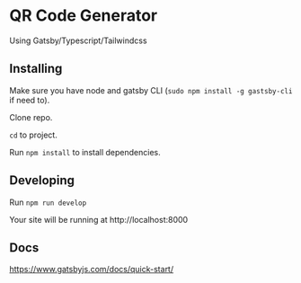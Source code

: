 <h1>QR Code Generator</h1>
Using Gatsby/Typescript/Tailwindcss

## Installing

Make sure you have node and gatsby CLI (`sudo npm install -g gastsby-cli` if need to).

Clone repo.

`cd` to project.

Run `npm install` to install dependencies.

## Developing

Run `npm run develop`

Your site will be running at http://localhost:8000

## Docs

https://www.gatsbyjs.com/docs/quick-start/
